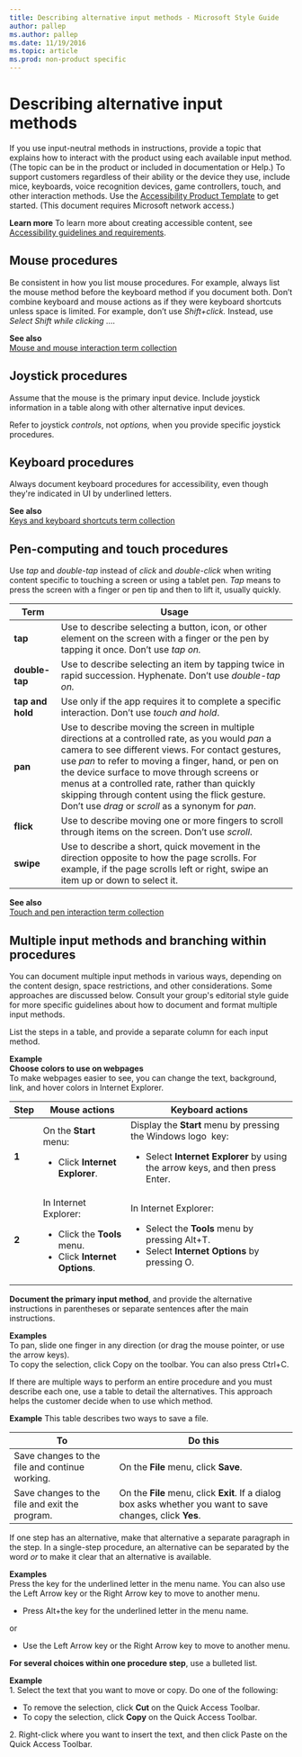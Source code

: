 ```yaml
---
title: Describing alternative input methods - Microsoft Style Guide
author: pallep
ms.author: pallep
ms.date: 11/19/2016
ms.topic: article
ms.prod: non-product specific
---
```


# Describing alternative input methods

If you use input-neutral methods in instructions, provide a topic
that explains how to interact with the product using each available
input method. (The topic can be in the product or included in
documentation or Help.) To support customers regardless of their
ability or the device they use, include mice, keyboards, voice
recognition devices, game controllers, touch, and other interaction
methods. Use the [Accessibility Product Template](http://enable/RelatedResources/Guidelines/Section_1_Accessibility_product_template.doc) to get started. (This document requires Microsoft network access.)

**Learn more** To learn more about creating accessible content, see [Accessibility guidelines and requirements](/style-guide/accessibility/accessibility-guidelines-requirements).

## Mouse procedures

Be consistent in how you list mouse procedures. For example,
always list the mouse method before the keyboard method if
you document both. Don’t combine keyboard and
mouse actions as if they were keyboard shortcuts unless space is
limited. For example, don’t use *Shift+click.* Instead, use *Select Shift while clicking ….*

**See also**  
[Mouse and mouse interaction term collection](/style-guide/a-z-word-list-term-collections/term-collections/mouse-mouse-interaction-terms)

## Joystick procedures

Assume that the mouse is the primary input device. Include joystick
information in a table along with other alternative input devices. 

Refer to joystick *controls*, not *options,* when you provide specific joystick procedures.

## Keyboard procedures

Always document keyboard procedures for accessibility, even though they're indicated in UI by underlined letters.

**See also**  
[Keys and keyboard shortcuts term collection](/style-guide/a-z-word-list-term-collections/term-collections/keys-keyboard-shortcuts) 

## Pen-computing and touch procedures

Use *tap* and *double-tap* instead of *click* and *double-click* when writing content specific to touching a screen or using a tablet pen. *Tap* means to press the screen with a finger or pen tip and then to lift it, usually quickly.

| Term | Usage |
|---|---|
| **tap** | Use to describe selecting a button, icon, or other element on the screen with a finger or the pen by tapping it once. Don’t use <em>tap on.</em> |
| **double-tap** | Use to describe selecting an item by tapping twice in rapid succession. Hyphenate. Don’t use <em>double-tap on.</em> |
| **tap and hold** | Use only if the app requires it to complete a specific interaction. Don’t use <em>touch and hold</em>. |
| **pan** | Use to describe moving the screen in multiple directions at a controlled rate, as you would <em>pan</em> a camera to see different views. For contact gestures, use <em>pan</em> to refer to moving a finger, hand, or pen on the device surface to move through screens or menus at a controlled rate, rather than quickly skipping through content using the flick gesture. Don’t use <em>drag</em> or <em>scroll</em> as a synonym for <em>pan</em>. |
| **flick** | Use to describe moving one or more fingers to scroll through items on the screen. Don’t use <em>scroll</em>. |
| **swipe** | Use to describe a short, quick movement in the direction opposite to how the page scrolls. For example, if the page scrolls left or right, swipe an item up or down to select it.  |

**See also**  
[Touch and pen interaction term collection](/style-guide/a-z-word-list-term-collections/term-collections/touch-pen-interaction-terms)

## Multiple input methods and branching within procedures

You can document multiple input methods in various
ways, depending on the content design, space restrictions, and
other considerations. Some approaches are discussed below. Consult your group's editorial style guide for more specific guidelines about how to document and format multiple input methods.

List the steps in a table, and provide a separate column for each input method. 

**Example**  
**Choose colors to use on webpages**  
To make webpages easier to see, you can change the text, background, link, and hover colors in Internet Explorer.

| Step | Mouse actions | Keyboard actions |
|---|---|---|
| **1** | On the **Start** menu: <br /> <ul><li>Click **Internet Explorer**.</li></ul> | Display the **Start** menu by pressing the Windows logo  key: <br /><ul><li>Select **Internet Explorer** by using the arrow keys, and then press Enter.</li> |
| **2** | In Internet Explorer:<br /><ul><li>Click the **Tools** menu.</li><li>Click **Internet Options**.</li></ul> | In Internet Explorer:<br /><ul><li>Select the **Tools** menu by pressing Alt+T.</li><li>Select **Internet Options** by pressing O.</li></ul> |

**Document the primary input method**, and provide the alternative instructions in parentheses or separate sentences after the main instructions. 

**Examples**  
To pan, slide one finger in any direction (or drag the mouse pointer, or use the arrow keys).  
To copy the selection, click Copy on the toolbar. You can also press Ctrl+C.  

If there are multiple ways to perform an entire procedure and you must describe each one, use a table to detail the alternatives. This approach helps the customer decide when to use which method.

**Example** This table describes two ways to save a file.

| To | Do this |
|---|---|
| Save changes to the file and continue working. | On the **File** menu, click **Save**. |
| Save changes to the file and exit the program. | On the **File** menu, click **Exit**. If a dialog box asks whether you want to save changes, click **Yes**. |

If one step has an alternative, make
that alternative a separate paragraph in the step. In a
single-step procedure, an alternative can be separated by the word *or* to make it clear that an alternative is available.

**Examples**    
Press the key for the underlined letter in the menu name. You can also use the Left Arrow key or the Right Arrow key to move to another menu.

  - Press Alt+the key for the underlined letter in the menu name. 

or 

  - Use the Left Arrow key or the Right Arrow key to move to another menu. 

**For several choices within one procedure step**, use a bulleted list.  

**Example**    
1\. Select the text that you want to move or copy.
 Do one of the following:

  - To remove the selection, click **Cut** on the Quick Access Toolbar.
  - To copy the selection, click **Copy** on the Quick Access Toolbar. 

2\. Right-click where you want to insert the text, and then click Paste on the Quick Access Toolbar. 
